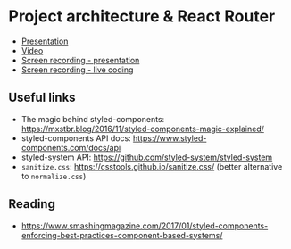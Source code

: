 # Project architecture & React Router

- [Presentation](https://docs.google.com/presentation/d/1aVcyUQXlO2f_Aw1PptFbmyZMaP8pLyNA31tqm1V_XSg/edit?usp=sharing)
- [Video](https://www.youtube.com/watch?v=tLhApVdlZaQ&feature=youtu.be)
- [Screen recording - presentation](https://drive.google.com/file/d/13ZF_PG_PCpo-SiyIwS73M_U4U0qqkdDJ/view?usp=sharing)
- [Screen recording - live coding](https://drive.google.com/file/d/1LEEyg1Rw1PfeCkK0UjoWOEES0xsBGqA5/view?usp=sharing)

## Useful links

- The magic behind styled-components: https://mxstbr.blog/2016/11/styled-components-magic-explained/
- styled-components API docs: https://www.styled-components.com/docs/api
- styled-system API: https://github.com/styled-system/styled-system
- `sanitize.css`: https://csstools.github.io/sanitize.css/ (better alternative to `normalize.css`)

## Reading

- https://www.smashingmagazine.com/2017/01/styled-components-enforcing-best-practices-component-based-systems/
